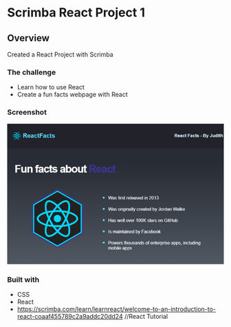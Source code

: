 # Scrimba React Project 1

## Overview
Created a React Project with Scrimba

### The challenge

- Learn how to use React
- Create a fun facts webpage with React

### Screenshot

![](./ScreenshotScrimba.png)


### Built with

- CSS
- React
- https://scrimba.com/learn/learnreact/welcome-to-an-introduction-to-react-coaaf455789c2a9addc20dd24 //React Tutorial

